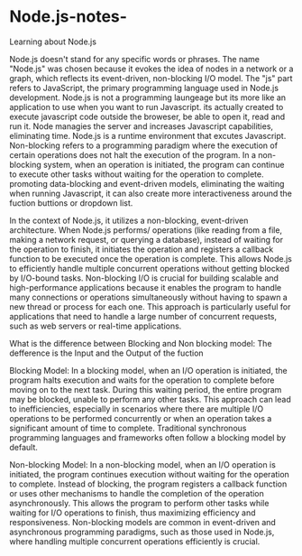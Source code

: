 # Node.js-notes-
Learning about Node.js

Node.js doesn't stand for any specific words or phrases. The name "Node.js" was chosen because it evokes the idea of nodes in a network or a graph, 
which reflects its event-driven, non-blocking I/O model. The "js" part refers to JavaScript, the primary programming language used in Node.js development.
Node.js is not a programming laungeage but its  more like an application to use when you want to run Javascript. its actually created to execute javascript code outside the broweser,
be able to open it, read and run it. Node managies the server and increases Javascript capabilities, eliminating time. Node.js is a runtime environment that excutes Javascript. 
Non-blocking refers to a programming paradigm where the execution of certain operations does not halt the execution of the program. In a non-blocking system, 
when an operation is initiated, the program can continue to execute other tasks without waiting for the operation to complete. promoting data-blocking and event-driven models,
eliminating the waiting when running Javascript, it can also create more interactiveness around the fuction buttions or dropdown list. 

In the context of Node.js, it utilizes a non-blocking, event-driven architecture. When Node.js performs/ operations (like reading from a file, making a network request, or querying a database), instead of waiting for the operation to finish, it initiates the operation and registers a callback function to be executed once the operation is complete. This allows Node.js to efficiently handle multiple concurrent operations without getting blocked by I/O-bound tasks. Non-blocking I/O is crucial for building scalable and high-performance applications because it enables the program to handle many connections or operations simultaneously without having to spawn a new thread or process for each one. This approach is particularly useful for applications that need to handle a large number of concurrent requests, such as web servers or real-time applications.


What is the difference between Blocking and Non blocking model:
The defference is the Input and the Output of the fuction

Blocking Model:
In a blocking model, when an I/O operation is initiated, the program halts execution and waits for the operation to complete before moving on to the next task.
During this waiting period, the entire program may be blocked, unable to perform any other tasks. This approach can lead to inefficiencies, especially in scenarios 
where there are multiple I/O operations to be performed concurrently or when an operation takes a significant amount of time to complete.
Traditional synchronous programming languages and frameworks often follow a blocking model by default.

Non-blocking Model:
In a non-blocking model, when an I/O operation is initiated, the program continues execution without waiting for the operation to complete.
Instead of blocking, the program registers a callback function or uses other mechanisms to handle the completion of the operation asynchronously.
This allows the program to perform other tasks while waiting for I/O operations to finish, thus maximizing efficiency and responsiveness.
Non-blocking models are common in event-driven and asynchronous programming paradigms, such as those used in Node.js, where handling multiple concurrent operations efficiently is crucial.


